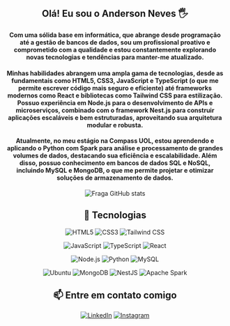<div align="center">
  
## Olá! Eu sou o Anderson Neves 🖐️

#### Com uma sólida base em informática, que abrange desde programação até a gestão de bancos de dados, sou um profissional proativo e comprometido com a qualidade e estou constantemente explorando novas tecnologias e tendências para manter-me atualizado.
#### Minhas habilidades abrangem uma ampla gama de tecnologias, desde as fundamentais como HTML5, CSS3, JavaScript e TypeScript (o que me permite escrever código mais seguro e eficiente) até frameworks modernos como React e bibliotecas como Tailwind CSS para estilização. Possuo experiência em Node.js para o desenvolvimento de APIs e microserviços, combinado com o framework Nest.js para construir aplicações escaláveis e bem estruturadas, aproveitando sua arquitetura modular e robusta.
#### Atualmente, no meu estágio na Compass UOL, estou aprendendo e aplicando o Python com Spark para análise e processamento de grandes volumes de dados, destacando sua eficiência e escalabilidade. Além disso, possuo conhecimento em bancos de dados SQL e NoSQL, incluindo MySQL e MongoDB, o que me permite projetar e otimizar soluções de armazenamento de dados.

![Fraga GitHub stats](https://github-readme-stats.vercel.app/api?username=anderson-neves-dev&show_icons=true&theme=tokyonight&count_private=true)

## 🧮 Tecnologias

  ![HTML5](https://img.shields.io/badge/HTML5-E34F26?style=for-the-badge&logo=html5&logoColor=white)
  ![CSS3](https://img.shields.io/badge/CSS3-1572B6?style=for-the-badge&logo=css3&logoColor=white)
  ![Tailwind CSS](https://img.shields.io/badge/tailwind-css%20-%231572B6.svg?&style=for-the-badge&logo=tailwind-css&logoColor=white)

  ![JavaScript](https://img.shields.io/badge/JavaScript-F7DF1E?style=for-the-badge&logo=javascript&logoColor=black)
  ![TypeScript](https://img.shields.io/badge/TypeScript-007ACC?style=for-the-badge&logo=typescript&logoColor=white)
  ![React](https://img.shields.io/badge/React-20232A?style=for-the-badge&logo=react&logoColor=61DAFB)

  ![Node.js](https://img.shields.io/badge/Node.js-43853D?style=for-the-badge&logo=node.js&logoColor=white)
  ![Python](https://img.shields.io/badge/Python-3776AB?style=for-the-badge&logo=python&logoColor=white)
  ![MySQL](https://img.shields.io/badge/MySQL-00000F?style=for-the-badge&logo=mysql&logoColor=white)

  ![Ubuntu](https://img.shields.io/badge/Ubuntu-E95420?style=for-the-badge&logo=ubuntu&logoColor=white)
  ![MongoDB](https://img.shields.io/badge/MongoDB-4EA94B?style=for-the-badge&logo=mongodb&logoColor=white)
  ![NestJS](https://img.shields.io/badge/nestjs-%23E0234E.svg?style=for-the-badge&logo=nestjs&logoColor=white)
  ![Apache Spark](https://img.shields.io/badge/Apache%20Spark-E25A1C?style=for-the-badge&logo=apache-spark&logoColor=white)

## 📫 Entre em contato comigo

[![LinkedIn](https://img.shields.io/badge/linkedin-%230077B5.svg?&style=for-the-badge&logo=linkedin&logoColor=white)](https://www.linkedin.com/in/anderson-neves-206316249/)
[![Instagram](https://img.shields.io/badge/Instagram-E4405F?style=for-the-badge&logo=instagram&logoColor=white)](https://instagram.com/anderson_two_)

</div>
